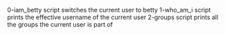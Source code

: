 0-iam_betty script switches the current user to betty
1-who_am_i script prints the effective username of the current user
2-groups script prints all the groups the current user is part of
